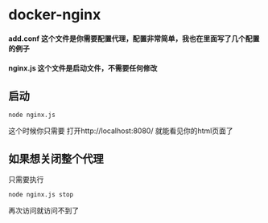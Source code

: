 # docker-nginx

#### add.conf 这个文件是你需要配置代理，配置非常简单，我也在里面写了几个配置的例子
#### nginx.js 这个文件是启动文件，不需要任何修改

## 启动
```node
node nginx.js 
```
这个时候你只需要 打开http://localhost:8080/ 就能看见你的html页面了
## 如果想关闭整个代理
只需要执行
```node
node nginx.js stop
```
再次访问就访问不到了
